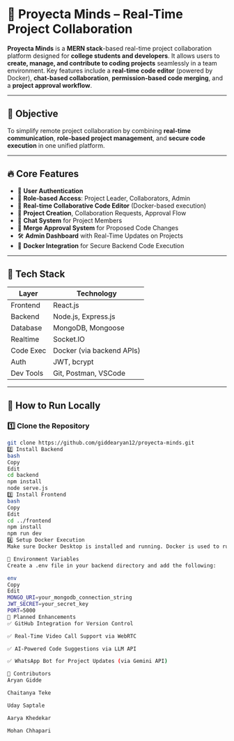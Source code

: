 # 📘 Proyecta Minds – Real-Time Project Collaboration

**Proyecta Minds** is a **MERN stack**-based real-time project collaboration platform designed for **college students and developers**. It allows users to **create, manage, and contribute to coding projects** seamlessly in a team environment. Key features include a **real-time code editor** (powered by Docker), **chat-based collaboration**, **permission-based code merging**, and a **project approval workflow**.

---

## 🎯 Objective

To simplify remote project collaboration by combining **real-time communication**, **role-based project management**, and **secure code execution** in one unified platform.

---

## 🔥 Core Features

- 🔐 **User Authentication**
- 👥 **Role-based Access**: Project Leader, Collaborators, Admin
- 🧠 **Real-time Collaborative Code Editor** (Docker-based execution)
- 📂 **Project Creation**, Collaboration Requests, Approval Flow
- 💬 **Chat System** for Project Members
- 🔄 **Merge Approval System** for Proposed Code Changes
- 🛠 **Admin Dashboard** with Real-Time Updates on Projects
- 🧾 **Docker Integration** for Secure Backend Code Execution

---

## 🧱 Tech Stack

| Layer       | Technology                         |
|------------|-------------------------------------|
| Frontend    | React.js             |
| Backend     | Node.js, Express.js                |
| Database    | MongoDB, Mongoose                  |
| Realtime    | Socket.IO                          |
| Code Exec   | Docker (via backend APIs)          |
| Auth        | JWT, bcrypt                        |
| Dev Tools   | Git, Postman, VSCode               |


---

## 🧪 How to Run Locally

### 1️⃣ Clone the Repository
```bash
git clone https://github.com/giddearyan12/proyecta-minds.git
2️⃣ Install Backend
bash
Copy
Edit
cd backend
npm install
node serve.js
3️⃣ Install Frontend
bash
Copy
Edit
cd ../frontend
npm install
npm run dev
4️⃣ Setup Docker Execution
Make sure Docker Desktop is installed and running. Docker is used to run code in isolated containers securely.

🔐 Environment Variables
Create a .env file in your backend directory and add the following:

env
Copy
Edit
MONGO_URI=your_mongodb_connection_string
JWT_SECRET=your_secret_key
PORT=5000
🚀 Planned Enhancements
✅ GitHub Integration for Version Control

✅ Real-Time Video Call Support via WebRTC

✅ AI-Powered Code Suggestions via LLM API

✅ WhatsApp Bot for Project Updates (via Gemini API)

👥 Contributors
Aryan Gidde

Chaitanya Teke

Uday Saptale

Aarya Khedekar

Mohan Chhapari

